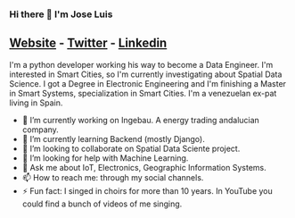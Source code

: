 ### Hi there 👋 I'm Jose Luis
[Website](https://joseluisramon.com) - [Twitter](https://twitter.com/joseluisramon_) - [Linkedin](https://www.linkedin.com/in/joseluisramoncolmenares/)
----------------------------
<!--
**joseluisramon/joseluisramon** is a ✨ _special_ ✨ repository because its `README.md` (this file) appears on your GitHub profile. -->

I'm a python developer working his way to become a Data Engineer.
I'm interested in Smart Cities, so I'm currently investigating about Spatial Data Science. 
I got a Degree in Electronic Engineering and I'm finishing a Master in Smart Systems, specialization in Smart Cities.
I'm a venezuelan ex-pat living in Spain.

- 🔭 I’m currently working on Ingebau. A energy trading andalucian company.
- 🌱 I’m currently learning Backend (mostly Django).
- 👯 I’m looking to collaborate on Spatial Data Sciente project.
- 🤔 I’m looking for help with Machine Learning.
- 💬 Ask me about IoT, Electronics, Geographic Information Systems.
- 📫 How to reach me: through my social channels.
- ⚡ Fun fact: I singed in choirs for more than 10 years. In YouTube you could find a bunch of videos of me singing.

